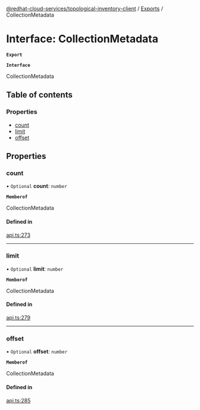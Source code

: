 [@redhat-cloud-services/topological-inventory-client](../README.md) / [Exports](../modules.md) / CollectionMetadata

# Interface: CollectionMetadata

**`Export`**

**`Interface`**

CollectionMetadata

## Table of contents

### Properties

- [count](CollectionMetadata.md#count)
- [limit](CollectionMetadata.md#limit)
- [offset](CollectionMetadata.md#offset)

## Properties

### count

• `Optional` **count**: `number`

**`Memberof`**

CollectionMetadata

#### Defined in

[api.ts:273](https://github.com/RedHatInsights/javascript-clients/blob/master/packages/topological-inventory/api.ts#L273)

___

### limit

• `Optional` **limit**: `number`

**`Memberof`**

CollectionMetadata

#### Defined in

[api.ts:279](https://github.com/RedHatInsights/javascript-clients/blob/master/packages/topological-inventory/api.ts#L279)

___

### offset

• `Optional` **offset**: `number`

**`Memberof`**

CollectionMetadata

#### Defined in

[api.ts:285](https://github.com/RedHatInsights/javascript-clients/blob/master/packages/topological-inventory/api.ts#L285)
